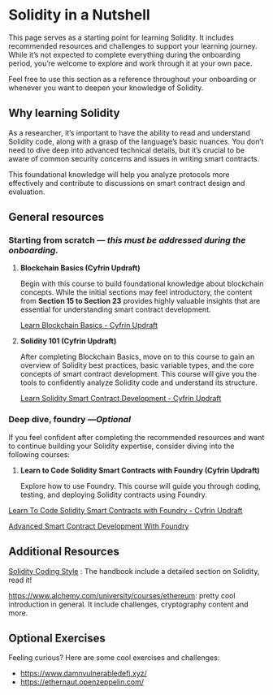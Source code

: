# Solidity in a Nutshell

This page serves as a starting point for learning Solidity. It includes recommended resources and challenges to support your learning journey. While it’s not expected to complete everything during the onboarding period, you’re welcome to explore and work through it at your own pace.

Feel free to use this section as a reference throughout your onboarding or whenever you want to deepen your knowledge of Solidity.

## Why learning Solidity

As a researcher, it’s important to have the ability to read and understand Solidity code, along with a grasp of the language’s basic nuances. You don’t need to dive deep into advanced technical details, but it’s crucial to be aware of common security concerns and issues in writing smart contracts.

This foundational knowledge will help you analyze protocols more effectively and contribute to discussions on smart contract design and evaluation.

## General resources

### Starting from scratch — **this *must** be addressed during the onboarding.*

1. **Blockchain Basics (Cyfrin Updraft)**
    
    Begin with this course to build foundational knowledge about blockchain concepts. While the initial sections may feel introductory, the content from **Section 15 to Section 23** provides highly valuable insights that are essential for understanding smart contract development.
    
    [Learn Blockchain Basics - Cyfrin Updraft](https://updraft.cyfrin.io/courses/blockchain-basics)
    
2. **Solidity 101 (Cyfrin Updraft)**
    
    After completing Blockchain Basics, move on to this course to gain an overview of Solidity best practices, basic variable types, and the core concepts of smart contract development. This course will give you the tools to confidently analyze Solidity code and understand its structure.
    
    [Learn Solidity Smart Contract Development - Cyfrin Updraft](https://updraft.cyfrin.io/courses/solidity)

### Deep dive, foundry —*Optional*

If you feel confident after completing the recommended resources and want to continue building your Solidity expertise, consider diving into the following courses:

1. **Learn to Code Solidity Smart Contracts with Foundry (Cyfrin Updraft)**
    
    Explore how to use Foundry. This course will guide you through coding, testing, and deploying Solidity contracts using Foundry.
    

[Learn To Code Solidity Smart Contracts with Foundry - Cyfrin Updraft](https://updraft.cyfrin.io/courses/foundry)

[Advanced Smart Contract Development With Foundry](https://updraft.cyfrin.io/courses/advanced-foundry)

## Additional Resources

 [Solidity Coding Style](/docs/development/solidity/coding-style.md) : The handbook include a detailed section on Solidity, read it!

https://www.alchemy.com/university/courses/ethereum: pretty cool introduction in general. It include challenges, cryptography content and more.

## Optional Exercises

Feeling curious? Here are some cool exercises and challenges:

- https://www.damnvulnerabledefi.xyz/
- https://ethernaut.openzeppelin.com/